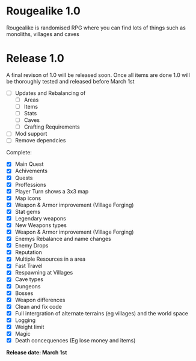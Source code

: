 # Rougealike 1.0
Rougealike is randomised RPG where you can find lots of things such as monoliths, villages and caves

# Release 1.0
A final revison of 1.0 will be released soon. Once all items are done 1.0 will be thoroughly tested and released before March 1st
  

- [ ] Updates and Rebalancing of
  - [ ] Areas
  - [ ] Items
  - [ ] Stats
  - [ ] Caves
  - [ ] Crafting Requirements
- [ ] Mod support
- [ ] Remove dependcies

Complete:
- [x] Main Quest
- [x] Achivements
- [x] Quests
- [x] Proffessions
- [x] Player Turn shows a 3x3 map
- [x] Map icons
- [x] Weapon &  Armor improvement (Village Forging)
- [x] Stat gems
- [x] Legendary weapons
- [x] New Weapons types
- [x] Weapon &  Armor improvement (Village Forging)
- [x] Enemys Rebalance and name changes
- [x] Enemy Drops
- [x] Reputation
- [x] Multiple Resources in a area
- [x] Fast Travel
- [x] Respawning at Villages
- [x] Cave types
- [x] Dungeons
- [x] Bosses
- [x] Weapon differences
- [x] Clean and fix code
- [x] Full intergration of alternate terrains (eg villages) and the world space
- [x] Logging
- [x] Weight limit
- [x] Magic
- [x] Death concequences (Eg lose money and items)

__Release date:  March 1st__
